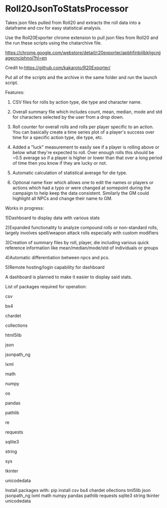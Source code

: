 # Roll20JsonToStatsProcessor
Takes json files pulled from Roll20 and extracts the roll data into a dataframe and csv for easy statistical analysis. 

Use the Roll20Exporter chrome extension to pull json files from Roll20 and the run these scripts using the chatarchive file.

https://chrome.google.com/webstore/detail/r20exporter/apbhfinbjilbkljgcnjjagecnciphnoi?hl=en

Credit to:https://github.com/kakaroto/R20Exporter/

Put all of the scripts and the archive in the same folder and run the launch script.

Features: 
1) CSV files for rolls by action type, die type and character name. 

2) Overall summary file which includes count, mean, median, mode and std for characters selected by the user from a drop down.

3) Roll counter for overall rolls and rolls per player specific to an action. You can basically create a time series plot of a player's success over time for a specific action type, die type, etc. 

4) Added a "luck" measurement to easily see if a player is rolling above or below what they're expected to roll. Over enough rolls this should be ~0.5 average so if a player is higher or lower than that over a long period of time then you know if they are lucky or not.

5) Automatic calculation of statistical average for die type. 

6) Optional name fixer which allows one to edit the names or players or actions which had a typo or were changed at somepoint during the campaign to help keep the data consistent. Similarly the GM could highlight all NPCs and change their name to GM. 


Works in progress:

1)Dashboard to display data with various stats

2)Expanded functionality to analyze compound rolls or non-standard rolls, largely involves spell/weapon attack rolls especially with custom modifiers

3)Creation of summary files by roll, player, die including various quick reference information like mean/median/mode/std of individuals or groups

4)Automatic differentiation between npcs and pcs. 

5)Remote hosting/login capability for dashboard


A dashboard is planned to make it easier to display said stats.

List of packages required for operation:

 csv
 
 bs4 
 
 chardet
 
 collections 
 
 html5lib
 
 json
 
 jsonpath_ng
 
 lxml
 
 math
 
 numpy  
 
 os
 
 pandas 
 
 pathlib
 
 re
 
 requests
 
 sqlite3
 
 string
 
 sys
 
 tkinter  
 
 unicodedata

Install packages with: pip install csv bs4 chardet ollections tml5lib json jsonpath_ng lxml math numpy pandas pathlib requests sqlite3 string tkinter unicodedata
